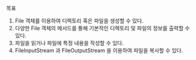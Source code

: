 목표
1. File 객체를 이용하여 디렉토리 혹은 파일을 생성할 수 있다.
2. 다양한 File 객체의 메서드를 통해 기본적인 디렉토리 및 파일의 정보를 출력할 수 있다.
3. 파일을 읽거나 파일에 특정 내용을 작성할 수 있다.
4. FileInputStream 과 FileOutputStream 을 이용하여 파일을 복사할 수 있다.